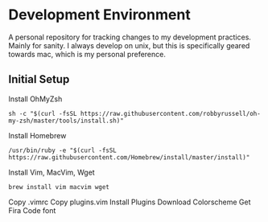# Development Environment
A personal repository for tracking changes to my development practices. Mainly for sanity.
I always develop on unix, but this is specifically geared towards mac, which is my
personal preference.

## Initial Setup

Install OhMyZsh
```
sh -c "$(curl -fsSL https://raw.githubusercontent.com/robbyrussell/oh-my-zsh/master/tools/install.sh)"
```

Install Homebrew
```
/usr/bin/ruby -e "$(curl -fsSL https://raw.githubusercontent.com/Homebrew/install/master/install)"
```

Install Vim, MacVim, Wget
```
brew install vim macvim wget
```

Copy .vimrc
Copy plugins.vim
Install Plugins
Download Colorscheme
Get Fira Code font
